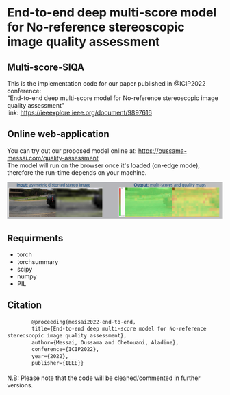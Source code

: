 
# End-to-end deep multi-score model for No-reference stereoscopic image quality assessment </br>
## Multi-score-SIQA </br>

This is the implementation code for our paper published in @ICIP2022 conference: </br>
"End-to-end deep multi-score model for No-reference stereoscopic image quality assessment" </br>
link: https://ieeexplore.ieee.org/document/9897616

## Online web-application

You can try out our proposed model online at: https://oussama-messai.com/quality-assessment </br>
The model will run on the browser once it's loaded (on-edge mode), therefore the run-time depends on your machine. </br>

![image](https://github.com/o-messai/multi-score-SIQA/blob/main/results/online.png?raw=true)

## Requirments

- torch </br>
- torchsummary </br>
- scipy </br>
- numpy </br> 
- PIL </br>


## Citation

            @proceeding{messai2022-end-to-end,
            title={End-to-end deep multi-score model for No-reference stereoscopic image quality assessment},
            author={Messai, Oussama and Chetouani, Aladine},
            conference={ICIP2022},
            year={2022},
            publisher={IEEE}}

####
N.B: Please note that the code will be cleaned/commented in further versions.
